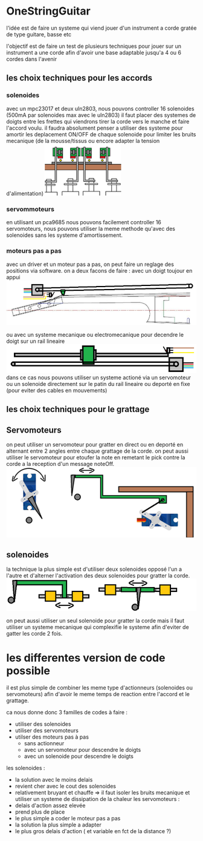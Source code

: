 # OneStringGuitar

l'idée est de faire un systeme qui viend jouer d'un instrument a corde gratée de type guitare, basse etc 

l'objectif est de faire un test de plusieurs techniques pour jouer sur un instrument a une corde afin d'avoir une base adaptable jusqu'a 4 ou 6 cordes dans l'avenir

## les choix techniques pour les accords

### solenoides
avec un mpc23017 et deux uln2803, nous pouvons controller 16 solenoides (500mA par solenoides max avec le uln2803) 
il faut placer des systemes de doigts entre les frettes qui viendrons tirer la corde vers le manche et faire l'accord voulu. 
il faudra absolument penser a utiliser des systeme pour amortir les deplacement ON/OFF de chaque solenoide pour limiter les bruits mecanique (de la mousse/tissus ou encore adapter la tension d'alimentation) 
<img src="https://raw.githubusercontent.com/glloq/Orchestrion_ukulele/main/img/doigts.png" alt="Your image title" width=40% height=40%/>

### servommoteurs
en utilisant un pca9685 nous pouvons facilement controller 16 servomoteurs, nous pouvons utiliser la meme methode qu'avec des solenoides sans les systeme d'amortissement.

### moteurs pas a pas
avec un driver et un moteur pas a pas, on peut faire un reglage des positions via software.
on a deux facons de faire : 
avec un doigt toujour en appui 
![simple contact](https://github.com/glloq/OneStringGuitar/blob/main/img/simpleContact.png)

ou avec un systeme mecanique ou electromecanique pour decendre le doigt sur un rail lineaire  
![guide lineaire](https://github.com/glloq/OneStringGuitar/blob/main/img/guide%20lineaire.png)
dans ce cas nous pouvons utiliser un systeme actioné via un servomoteur ou un solenoide directement sur le patin du rail lineaire ou deporté en fixe (pour eviter des cables en mouvements) 

## les choix techniques pour le grattage

## Servomoteurs
on peut utiliser un servomoteur pour gratter en direct ou en deporté en alternant entre 2 angles entre chaque grattage de la corde.
on peut aussi utiliser le servomoteur pour etoufer la note en remetant le pick contre la corde a la reception d'un message noteOff.   
![grattage servo](https://github.com/glloq/OneStringGuitar/blob/main/img/grattage%20servo.png)

## solenoides
la technique la plus simple est d'utiliser deux solenoides opposé l'un a l'autre et d'alterner l'activation des deux solenoides pour gratter la corde.   
![grattage 2 solenoides](https://github.com/glloq/OneStringGuitar/blob/main/img/grattage%202%20solenoides.png)

on peut aussi utiliser un seul solenoide pour gratter la corde mais il faut utiliser un systeme mecanique qui complexifie le systeme afin d'eviter de gatter les corde 2 fois.


# les differentes version de code possible

il est plus simple de combiner les meme type d'actionneurs (solenoides ou servomoteurs) afin d'avoir le meme temps de reaction entre l'accord et le grattage.

ca nous donne donc 3 familles de codes à faire :
- utiliser des solenoides
- utiliser des servomoteurs
- utilser des moteurs pas à pas
  - sans actionneur
  - avec un servomoteur pour descendre le doigts
  - avec un solenoide pour descendre le doigts

les solenoides :
- la solution avec le moins delais 
- revient cher avec le cout des solenoides
- relativement bruyant et chauffe => il faut isoler les bruits mecanique et utiliser un systeme de dissipation de la chaleur
les servomoteurs :
- delais d'action assez elevée
- prend plus de place
- le plus simple a coder
le moteur pas a pas
- la solution la plus simple a adapter
- le plus gros delais d'action ( et variable en fct de la distance ?) 







